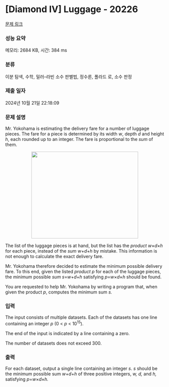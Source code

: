 # [Diamond IV] Luggage - 20226 

[문제 링크](https://www.acmicpc.net/problem/20226) 

### 성능 요약

메모리: 2684 KB, 시간: 384 ms

### 분류

이분 탐색, 수학, 밀러–라빈 소수 판별법, 정수론, 폴라드 로, 소수 판정

### 제출 일자

2024년 10월 21일 22:18:09

### 문제 설명

<p>Mr. Yokohama is estimating the delivery fare for a number of luggage pieces. The fare for a piece is determined by its width <i>w</i>, depth <i>d</i> and height <i>h</i>, each rounded up to an integer. The fare is proportional to the <em>sum</em> of them.</p>

<p style="text-align: center;"><img alt="" src="https://upload.acmicpc.net/e63dd384-ee2c-4c25-b294-00483c12a2c7/-/preview/" style="width: 338px; height: 275px;"></p>

<p>The list of the luggage pieces is at hand, but the list has the <em>product</em> <i>w</i>×<i>d</i>×<i>h</i> for each piece, instead of the <em>sum</em> <i>w</i>+<i>d</i>+<i>h</i> by mistake. This information is not enough to calculate the exact delivery fare.</p>

<p>Mr. Yokohama therefore decided to estimate the minimum possible delivery fare. To this end, given the listed <em>product</em> <i>p</i> for each of the luggage pieces, the minimum possible <em>sum</em> <i>s</i>=<i>w</i>+<i>d</i>+<i>h</i> satisfying <i>p</i>=<i>w</i>×<i>d</i>×<i>h</i> should be found.</p>

<p>You are requested to help Mr. Yokohama by writing a program that, when given the product <i>p</i>, computes the minimum sum <i>s.</i></p>

### 입력 

 <p>The input consists of multiple datasets. Each of the datasets has one line containing an integer <i>p</i> (0 < <i>p</i> < 10<sup>15</sup>).</p>

<p>The end of the input is indicated by a line containing a zero.</p>

<p>The number of datasets does not exceed 300.</p>

### 출력 

 <p>For each dataset, output a single line containing an integer <i>s</i>. <i>s</i> should be the minimum possible sum <i>w</i>+<i>d</i>+<i>h</i> of three positive integers, <i>w,</i> <i>d,</i> and <i>h,</i> satisfying <i>p</i>=<i>w</i>×<i>d</i>×<i>h.</i></p>

